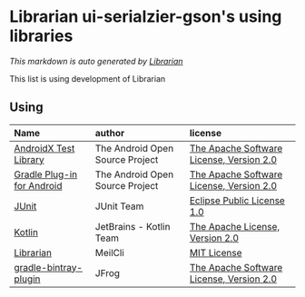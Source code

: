 # Librarian ui-serialzier-gson's using libraries
*This markdown is auto generated by [Librarian](https://github.com/MeilCli/Librarian)*

This list is using development of Librarian

## Using
|Name|author|license|
|:--|:--|:--|
|[AndroidX Test Library](https://developer.android.com/testing)|The Android Open Source Project|[The Apache Software License, Version 2.0](http://www.apache.org/licenses/LICENSE-2.0.txt)|
|[Gradle Plug-in for Android](https://developer.android.com/studio)|The Android Open Source Project|[The Apache Software License, Version 2.0](http://www.apache.org/licenses/LICENSE-2.0.txt)|
|[JUnit](http://junit.org)|JUnit Team|[Eclipse Public License 1.0](http://www.eclipse.org/legal/epl-v10.html)|
|[Kotlin](https://kotlinlang.org/)|JetBrains - Kotlin Team|[The Apache License, Version 2.0](http://www.apache.org/licenses/LICENSE-2.0.txt)|
|[Librarian](https://github.com/MeilCli/Librarian)|MeilCli|[MIT License](https://github.com/MeilCli/Librarian/blob/master/LICENSE)|
|[gradle-bintray-plugin](https://github.com/bintray/gradle-bintray-plugin)|JFrog|[The Apache Software License, Version 2.0](http://www.apache.org/licenses/LICENSE-2.0.txt)|
